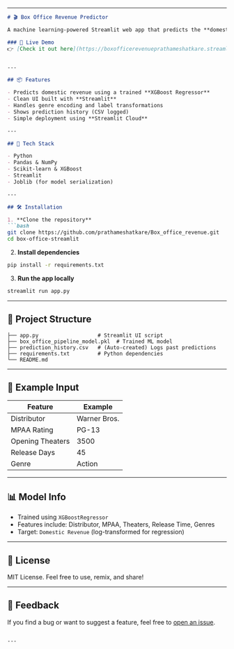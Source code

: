 

---

```markdown
# 🎬 Box Office Revenue Predictor

A machine learning-powered Streamlit web app that predicts the **domestic box office revenue** of a movie based on various factors such as distributor, release details, genres, and more.

### 🚀 Live Demo
👉 [Check it out here](https://boxofficerevenueprathameshatkare.streamlit.app/)  


---

## 📦 Features

- Predicts domestic revenue using a trained **XGBoost Regressor**
- Clean UI built with **Streamlit**
- Handles genre encoding and label transformations
- Shows prediction history (CSV logged)
- Simple deployment using **Streamlit Cloud**

---

## 🧠 Tech Stack

- Python
- Pandas & NumPy
- Scikit-learn & XGBoost
- Streamlit
- Joblib (for model serialization)

---

## 🛠️ Installation

1. **Clone the repository**  
```bash
git clone https://github.com/prathameshatkare/Box_office_revenue.git
cd box-office-streamlit
```

2. **Install dependencies**  
```bash
pip install -r requirements.txt
```

3. **Run the app locally**  
```bash
streamlit run app.py
```

---

## 📁 Project Structure

```
├── app.py                   # Streamlit UI script
├── box_office_pipeline_model.pkl  # Trained ML model
├── prediction_history.csv   # (Auto-created) Logs past predictions
├── requirements.txt         # Python dependencies
└── README.md
```

---

## 🧪 Example Input

| Feature            | Example           |
|--------------------|-------------------|
| Distributor        | Warner Bros.      |
| MPAA Rating        | PG-13             |
| Opening Theaters   | 3500              |
| Release Days       | 45                |
| Genre              | Action            |

---

## 📊 Model Info

- Trained using `XGBoostRegressor`
- Features include: Distributor, MPAA, Theaters, Release Time, Genres
- Target: `Domestic Revenue` (log-transformed for regression)

---

## 📜 License

MIT License. Feel free to use, remix, and share!

---

## 💬 Feedback

If you find a bug or want to suggest a feature, feel free to [open an issue](https://github.com/prathameshatkare/Box_office_revenue).

```

---

